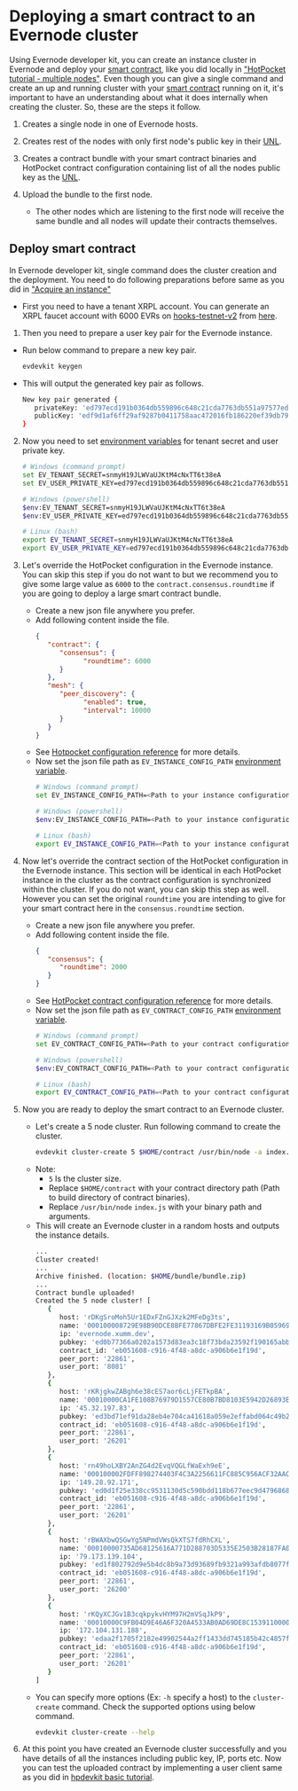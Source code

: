 # Deploying a smart contract to an Evernode cluster

Using Evernode developer kit, you can create an instance cluster in Evernode and deploy your [smart contract](../hotpocket/concepts.md#smart-contract), like you did locally in ["HotPocket tutorial - multiple nodes"](/hotpocket/tutorial-multinode.md). Even though you can give a single command and create an up and running cluster with your [smart contract](../hotpocket/concepts.md#smart-contract) running on it, it's important to have an understanding about what it does internally when creating the cluster. So, these are the steps it follow.
1. Creates a single node in one of Evernode hosts.
   
2. Creates rest of the nodes with only first node's public key in their [UNL](../hotpocket/concepts.md#unl---unique-node-list).
   
3. Creates a contract bundle with your smart contract binaries and HotPocket contract configuration containing list of all the nodes public key as the [UNL](../hotpocket/concepts.md#unl---unique-node-list).
   
4. Upload the bundle to the first node.
   - The other nodes which are listening to the first node will receive the same bundle and all nodes will update their contracts themselves.

## Deploy smart contract
In Evernode developer kit, single command does the cluster creation and the deployment. You need to do following preparations before same as you did in ["Acquire an instance"](tutorial-basics.md#acquire-an-instance)
- First you need to have a tenant XRPL account. You can generate an XRPL faucet account with 6000 EVRs on [hooks-testnet-v2](https://xrpl-hooks.readme.io/) from [here](https://dashboard.evernode.org/#/testnet-faucet).
1. Then you need to prepare a user key pair for the Evernode instance.
  - Run below command to prepare a new key pair.
      ```bash
      evdevkit keygen
      ```
  - This will output the generated key pair as follows.
      ```bash
      New key pair generated {
         privateKey: 'ed797ecd191b0364db559896c648c21cda7763db551a97577ed9ffb0ebb41881d8f9d1af6ff29af9287b0411758aac472016fb186220ef39db7959294c28857909',
         publicKey: 'edf9d1af6ff29af9287b0411758aac472016fb186220ef39db7959294c28857909'
      }
      ```

2. Now you need to set [environment variables](../evdevkit/index.md#environment-variables) for tenant secret and user private key.
   ```bash
   # Windows (command prompt)
   set EV_TENANT_SECRET=snmyH19JLWVaUJKtM4cNxTT6t38eA
   set EV_USER_PRIVATE_KEY=ed797ecd191b0364db559896c648c21cda7763db551a97577ed9ffb0ebb41881d8f9d1af6ff29af9287b0411758aac472016fb186220ef39db7959294c28857909

   # Windows (powershell)
   $env:EV_TENANT_SECRET=snmyH19JLWVaUJKtM4cNxTT6t38eA
   $env:EV_USER_PRIVATE_KEY=ed797ecd191b0364db559896c648c21cda7763db551a97577ed9ffb0ebb41881d8f9d1af6ff29af9287b0411758aac472016fb186220ef39db7959294c28857909

   # Linux (bash)
   export EV_TENANT_SECRET=snmyH19JLWVaUJKtM4cNxTT6t38eA
   export EV_USER_PRIVATE_KEY=ed797ecd191b0364db559896c648c21cda7763db551a97577ed9ffb0ebb41881d8f9d1af6ff29af9287b0411758aac472016fb186220ef39db7959294c28857909
   ```

3. Let's override the HotPocket configuration in the Evernode instance. You can skip this step if you do not want to but we recommend you to give some large value as `6000` to the `contract.consensus.roundtime` if you are going to deploy a large smart contract bundle.
   - Create a new json file anywhere you prefer.
   - Add following content inside the file.
      ```json
      {
         "contract": {
            "consensus": {
                  "roundtime": 6000
            }
         },
         "mesh": {
            "peer_discovery": {
                  "enabled": true,
                  "interval": 10000
            }
         }
      }
      ```
   - See [Hotpocket configuration reference](/hotpocket/reference-configuration.md) for more details.
   - Now set the json file path as `EV_INSTANCE_CONFIG_PATH` [environment variable](../evdevkit/index.md#environment-variables).
      ```bash
      # Windows (command prompt)
      set EV_INSTANCE_CONFIG_PATH=<Path to your instance configuration json file>
      
      # Windows (powershell)
      $env:EV_INSTANCE_CONFIG_PATH=<Path to your instance configuration json file>
      
      # Linux (bash)
      export EV_INSTANCE_CONFIG_PATH=<Path to your instance configuration json file>
      ```


4. Now let's override the contract section of the HotPocket configuration in the Evernode instance. This section will be identical in each HotPocket instance in the cluster as the contract configuration is synchronized within the cluster. If you do not want, you can skip this step as well. However you can set the original `roundtime` you are intending to give for your smart contract here in the `consensus.roundtime` section.
   - Create a new json file anywhere you prefer.
   - Add following content inside the file.
      ```json
      {
         "consensus": {
            "roundtime": 2000
         }
      }
      ```
   - See [HotPocket contract configuration reference](/hotpocket/reference-configuration.md#contract) for more details.
   - Now set the json file path as `EV_CONTRACT_CONFIG_PATH` [environment variable](../evdevkit/index.md#environment-variables).
      ```bash
      # Windows (command prompt)
      set EV_CONTRACT_CONFIG_PATH=<Path to your contract configuration json file>
      
      # Windows (powershell)
      $env:EV_CONTRACT_CONFIG_PATH=<Path to your contract configuration json file>
      
      # Linux (bash)
      export EV_CONTRACT_CONFIG_PATH=<Path to your contract configuration json file>
      ```

5. Now you are ready to deploy the smart contract to an Evernode cluster.
   - Let's create a 5 node cluster. Run following command to create the cluster.
      ```bash
      evdevkit cluster-create 5 $HOME/contract /usr/bin/node -a index.js
      ```
   - Note:
        - `5` Is the cluster size.
        - Replace `$HOME/contract` with your contract directory path (Path to build directory of contract binaries).
        - Replace `/usr/bin/node` `index.js` with your binary path and arguments.
   - This will create an Evernode cluster in a random hosts and outputs the instance details.
      ```bash
      ...
      Cluster created!
      ...
      Archive finished. (location: $HOME/bundle/bundle.zip)
      ...
      Contract bundle uploaded!
      Created the 5 node cluster! [
         {
            host: 'rDKgSroMoh5Ur1EDxFZnGJXzk2MFeDg3ts',
            name: '000100008729E98B90DCE8BFE77867DBFE2FE31193169B059699D576000000DB',
            ip: 'evernode.xumm.dev',
            pubkey: 'ed0b77366a0202a1573d83ea3c18f73bda23592f190165abb9e82ee03379978014',
            contract_id: 'eb051608-c916-4f48-a8dc-a906b6e1f19d',
            peer_port: '22861',
            user_port: '8081'
         },
         {
            host: 'rKRjgkwZABgh6e38cES7aor6cLjFETkpBA',
            name: '00010000CA1FE108B76979D1557CE80B7BD8103E5942D26893E8B1C300000028',
            ip: '45.32.197.83',
            pubkey: 'ed3bd71ef91da28eb4e704ca41618a059e2effabd064c49b226d2edec6cbc5b40b',
            contract_id: 'eb051608-c916-4f48-a8dc-a906b6e1f19d',
            peer_port: '22861',
            user_port: '26201'
         },
         {
            host: 'rn49hoLXBY2AnZG4d2EvqVQGLfWaExh9eE',
            name: '000100002FDFF898274403F4C3A2256611FC885C956ACF32AACE82C400000029',
            ip: '149.28.92.171',
            pubkey: 'ed0d1f25e338cc9531130d5c590bdd118b677eec9d4796868128543aaad1ccdbdf',
            contract_id: 'eb051608-c916-4f48-a8dc-a906b6e1f19d',
            peer_port: '22861',
            user_port: '26201'
         },
         {
            host: 'rBWAXbwQSGwYg5NPmdVWsQkXTS7fdRhCXL',
            name: '00010000735AD68125616A771D288703D5335E2503B28187FA05B7E90000004E',
            ip: '79.173.139.104',
            pubkey: 'ed1f802792d9e5b4dc8b9a73d93689fb9321a993afdb8077f91611695137be87cd',
            contract_id: 'eb051608-c916-4f48-a8dc-a906b6e1f19d',
            peer_port: '22861',
            user_port: '26200'
         },
         {
            host: 'rKQyXCJGv1B3cqkpykvHYM97H2mVSqJkP9',
            name: '00010000C9FB04D9E46A6F320A4533AB0AD69DE8C15391100000099B00000000',
            ip: '172.104.131.188',
            pubkey: 'edaa2f1705f2182e49902544a2ff1433dd745185b42c4857fd7b244eace86e0da1',
            contract_id: 'eb051608-c916-4f48-a8dc-a906b6e1f19d',
            peer_port: '22861',
            user_port: '26201'
         }
      ]
      ```
   - You can specify more options (Ex: `-h` specify a host) to the `cluster-create` command. Check the supported options using below command.
      ```bash
      evdevkit cluster-create --help
      ```
   
6. At this point you have created an Evernode cluster successfully and you have details of all the instances including public key, IP, ports etc. Now you can test the uploaded contract by implementing a user client same as you did in [hpdevkit basic tutorial](../hotpocket/tutorial-basics.md#create-the-client-application).
